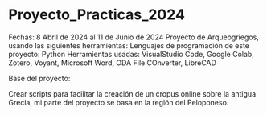 # Proyecto_Practicas_2024
Fechas: 8 Abril de 2024 al 11 de Junio de 2024
Proyecto de Arqueogriegos, usando las siguientes herramientas:
Lenguajes de programación de este proyecto: Python
Herramientas usadas: VisualStudio Code, Google Colab, Zotero, Voyant, Microsoft Word, ODA File COnverter, LibreCAD

Base del proyecto:

Crear scripts para facilitar la creación de un cropus online sobre la antigua Grecia, mi parte del proyecto se basa en la región del Peloponeso.
